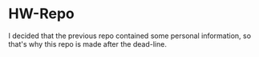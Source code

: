 HW-Repo
=======

I decided that the previous repo contained some personal information, so that's why this repo is made after the dead-line.
